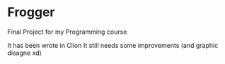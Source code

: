 # Frogger
Final Project for my Programming course 


It has been wrote in Clion
It still needs some improvements (and graphic disagne xd)
